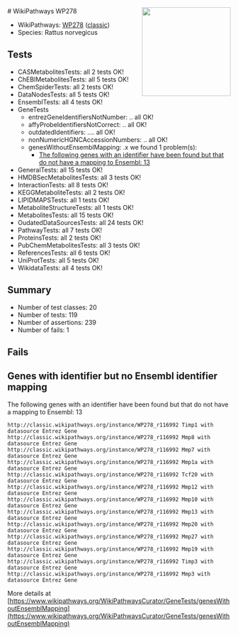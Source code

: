 <img style="float: right; width: 200px" src="https://upload.wikimedia.org/wikipedia/commons/thumb/8/83/Wplogo_with_text_500.png/640px-Wplogo_with_text_500.png" />
# WikiPathways WP278

* WikiPathways: [WP278](https://wikipathways.org/pathways/WP278) ([classic](https://classic.wikipathways.org/instance/WP278))
* Species: Rattus norvegicus
## Tests
* CASMetabolitesTests: all 2 tests OK!
* ChEBIMetabolitesTests: all 5 tests OK!
* ChemSpiderTests: all 2 tests OK!
* DataNodesTests: all 5 tests OK!
* EnsemblTests: all 4 tests OK!
* GeneTests
    * entrezGeneIdentifiersNotNumber: .. all OK!
    * affyProbeIdentifiersNotCorrect: .. all OK!
    * outdatedIdentifiers: .... all OK!
    * nonNumericHGNCAccessionNumbers: .. all OK!
    * genesWithoutEnsemblMapping: .x we found 1 problem(s):
        * [The following genes with an identifier have been found but that do not have a mapping to Ensembl: 13](#c4e54310)
* GeneralTests: all 15 tests OK!
* HMDBSecMetabolitesTests: all 3 tests OK!
* InteractionTests: all 8 tests OK!
* KEGGMetaboliteTests: all 2 tests OK!
* LIPIDMAPSTests: all 1 tests OK!
* MetaboliteStructureTests: all 1 tests OK!
* MetabolitesTests: all 15 tests OK!
* OudatedDataSourcesTests: all 24 tests OK!
* PathwayTests: all 7 tests OK!
* ProteinsTests: all 2 tests OK!
* PubChemMetabolitesTests: all 3 tests OK!
* ReferencesTests: all 6 tests OK!
* UniProtTests: all 5 tests OK!
* WikidataTests: all 4 tests OK!


## Summary

* Number of test classes: 20
* Number of tests: 119
* Number of assertions: 239
* Number of fails: 1

## Fails

<a name="c4e54310" />

## Genes with identifier but no Ensembl identifier mapping

The following genes with an identifier have been found but that do not have a mapping to Ensembl: 13
```
http://classic.wikipathways.org/instance/WP278_r116992 Timp1 with datasource Entrez Gene
http://classic.wikipathways.org/instance/WP278_r116992 Mmp8 with datasource Entrez Gene
http://classic.wikipathways.org/instance/WP278_r116992 Mmp7 with datasource Entrez Gene
http://classic.wikipathways.org/instance/WP278_r116992 Mmp1a with datasource Entrez Gene
http://classic.wikipathways.org/instance/WP278_r116992 Tcf20 with datasource Entrez Gene
http://classic.wikipathways.org/instance/WP278_r116992 Mmp12 with datasource Entrez Gene
http://classic.wikipathways.org/instance/WP278_r116992 Mmp10 with datasource Entrez Gene
http://classic.wikipathways.org/instance/WP278_r116992 Mmp13 with datasource Entrez Gene
http://classic.wikipathways.org/instance/WP278_r116992 Mmp20 with datasource Entrez Gene
http://classic.wikipathways.org/instance/WP278_r116992 Mmp27 with datasource Entrez Gene
http://classic.wikipathways.org/instance/WP278_r116992 Mmp19 with datasource Entrez Gene
http://classic.wikipathways.org/instance/WP278_r116992 Timp3 with datasource Entrez Gene
http://classic.wikipathways.org/instance/WP278_r116992 Mmp3 with datasource Entrez Gene
```

More details at [https://www.wikipathways.org/WikiPathwaysCurator/GeneTests/genesWithoutEnsemblMapping](https://www.wikipathways.org/WikiPathwaysCurator/GeneTests/genesWithoutEnsemblMapping)

